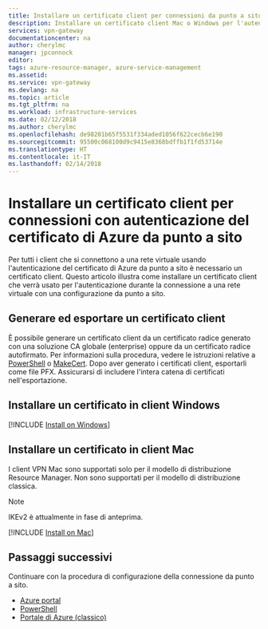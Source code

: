```yaml
---
title: Installare un certificato client per connessioni da punto a sito | Azure
description: Installare un certificato client Mac o Windows per l'autenticazione del certificato da punto a sito.
services: vpn-gateway
documentationcenter: na
author: cherylmc
manager: jpconnock
editor: 
tags: azure-resource-manager, azure-service-management
ms.assetid: 
ms.service: vpn-gateway
ms.devlang: na
ms.topic: article
ms.tgt_pltfrm: na
ms.workload: infrastructure-services
ms.date: 02/12/2018
ms.author: cherylmc
ms.openlocfilehash: de98201b65f5531f334aded1056f622cecb6e190
ms.sourcegitcommit: 95500c068100d9c9415e8368bdffb1f1fd53714e
ms.translationtype: HT
ms.contentlocale: it-IT
ms.lasthandoff: 02/14/2018
---
```

# <a name="install-a-client-certificate-for-point-to-site-azure-certificate-authentication-connections"></a>Installare un certificato client per connessioni con autenticazione del certificato di Azure da punto a sito

Per tutti i client che si connettono a una rete virtuale usando l'autenticazione del certificato di Azure da punto a sito è necessario un certificato client. Questo articolo illustra come installare un certificato client che verrà usato per l'autenticazione durante la connessione a una rete virtuale con una configurazione da punto a sito.

## <a name="generate"></a>Generare ed esportare un certificato client

È possibile generare un certificato client da un certificato radice generato con una soluzione CA globale (enterprise) oppure da un certificato radice autofirmato. Per informazioni sulla procedura, vedere le istruzioni relative a [PowerShell](vpn-gateway-certificates-point-to-site.md) o [MakeCert](vpn-gateway-certificates-point-to-site-makecert.md). Dopo aver generato i certificati client, esportarli come file PFX. Assicurarsi di includere l'intera catena di certificati nell'esportazione.

## <a name="installwin"></a>Installare un certificato in client Windows

[!INCLUDE [Install on Windows](../../includes/vpn-gateway-certificates-install-client-cert-include.md)]

## <a name="installmac"></a>Installare un certificato in client Mac

I client VPN Mac sono supportati solo per il modello di distribuzione Resource Manager. Non sono supportati per il modello di distribuzione classica.

> [!NOTE]
>  IKEv2 è attualmente in fase di anteprima.
>

[!INCLUDE [Install on Mac](../../includes/vpn-gateway-certificates-install-mac-client-cert-include.md)]

## <a name="next-steps"></a>Passaggi successivi

Continuare con la procedura di configurazione della connessione da punto a sito.

* [Azure portal](vpn-gateway-howto-point-to-site-resource-manager-portal.md)
* [PowerShell](vpn-gateway-howto-point-to-site-rm-ps.md)
* [Portale di Azure (classico)](vpn-gateway-howto-point-to-site-classic-azure-portal.md)